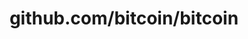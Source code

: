 ---
layout: post
title: github.com/bitcoin/bitcoin
categories: link
tags: [انگلیسی, برنامه‌نویسی]
---